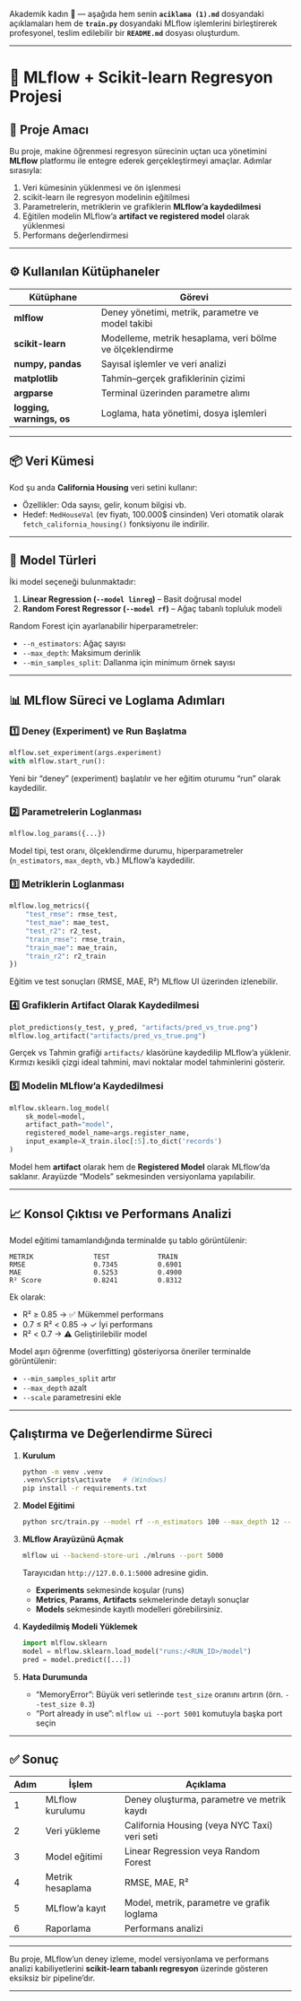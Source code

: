 Akademik kadın 🌸 — aşağıda hem senin **`aciklama (1).md`** dosyandaki açıklamaları hem de **`train.py`** dosyandaki MLflow işlemlerini birleştirerek profesyonel, teslim edilebilir bir **`README.md`** dosyası oluşturdum.

---

# 📘 MLflow + Scikit-learn Regresyon Projesi

## 🎯 Proje Amacı

Bu proje, makine öğrenmesi regresyon sürecinin uçtan uca yönetimini **MLflow** platformu ile entegre ederek gerçekleştirmeyi amaçlar.
Adımlar sırasıyla:

1. Veri kümesinin yüklenmesi ve ön işlenmesi
2. scikit-learn ile regresyon modelinin eğitilmesi
3. Parametrelerin, metriklerin ve grafiklerin **MLflow’a kaydedilmesi**
4. Eğitilen modelin MLflow’a **artifact ve registered model** olarak yüklenmesi
5. Performans değerlendirmesi

---

## ⚙️ Kullanılan Kütüphaneler

| Kütüphane                 | Görevi                                                   |
| ------------------------- | -------------------------------------------------------- |
| **mlflow**                | Deney yönetimi, metrik, parametre ve model takibi        |
| **scikit-learn**          | Modelleme, metrik hesaplama, veri bölme ve ölçeklendirme |
| **numpy, pandas**         | Sayısal işlemler ve veri analizi                         |
| **matplotlib**            | Tahmin–gerçek grafiklerinin çizimi                       |
| **argparse**              | Terminal üzerinden parametre alımı                       |
| **logging, warnings, os** | Loglama, hata yönetimi, dosya işlemleri                  |

---

## 📦 Veri Kümesi

Kod şu anda **California Housing** veri setini kullanır:

* Özellikler: Oda sayısı, gelir, konum bilgisi vb.
* Hedef: `MedHouseVal` (ev fiyatı, 100.000$ cinsinden)
  Veri otomatik olarak `fetch_california_housing()` fonksiyonu ile indirilir.


---

## 🧠 Model Türleri

İki model seçeneği bulunmaktadır:

1. **Linear Regression (`--model linreg`)** – Basit doğrusal model
2. **Random Forest Regressor (`--model rf`)** – Ağaç tabanlı topluluk modeli

Random Forest için ayarlanabilir hiperparametreler:

* `--n_estimators`: Ağaç sayısı
* `--max_depth`: Maksimum derinlik
* `--min_samples_split`: Dallanma için minimum örnek sayısı

---

## 📊 MLflow Süreci ve Loglama Adımları

### 1️⃣ Deney (Experiment) ve Run Başlatma

```python
mlflow.set_experiment(args.experiment)
with mlflow.start_run():
```

Yeni bir “deney” (experiment) başlatılır ve her eğitim oturumu “run” olarak kaydedilir.

### 2️⃣ Parametrelerin Loglanması

```python
mlflow.log_params({...})
```

Model tipi, test oranı, ölçeklendirme durumu, hiperparametreler (`n_estimators`, `max_depth`, vb.) MLflow’a kaydedilir.

### 3️⃣ Metriklerin Loglanması

```python
mlflow.log_metrics({
    "test_rmse": rmse_test,
    "test_mae": mae_test,
    "test_r2": r2_test,
    "train_rmse": rmse_train,
    "train_mae": mae_train,
    "train_r2": r2_train
})
```

Eğitim ve test sonuçları (RMSE, MAE, R²) MLflow UI üzerinden izlenebilir.

### 4️⃣ Grafiklerin Artifact Olarak Kaydedilmesi

```python
plot_predictions(y_test, y_pred, "artifacts/pred_vs_true.png")
mlflow.log_artifact("artifacts/pred_vs_true.png")
```

Gerçek vs Tahmin grafiği `artifacts/` klasörüne kaydedilip MLflow’a yüklenir.
Kırmızı kesikli çizgi ideal tahmini, mavi noktalar model tahminlerini gösterir.

### 5️⃣ Modelin MLflow’a Kaydedilmesi

```python
mlflow.sklearn.log_model(
    sk_model=model,
    artifact_path="model",
    registered_model_name=args.register_name,
    input_example=X_train.iloc[:5].to_dict('records')
)
```

Model hem **artifact** olarak hem de **Registered Model** olarak MLflow’da saklanır.
Arayüzde “Models” sekmesinden versiyonlama yapılabilir.

---

## 📈 Konsol Çıktısı ve Performans Analizi

Model eğitimi tamamlandığında terminalde şu tablo görüntülenir:

```
METRIK               TEST            TRAIN
RMSE                 0.7345          0.6901
MAE                  0.5253          0.4900
R² Score             0.8241          0.8312
```

Ek olarak:

* R² ≥ 0.85 → ✅ Mükemmel performans
* 0.7 ≤ R² < 0.85 → ✓ İyi performans
* R² < 0.7 → ⚠ Geliştirilebilir model

Model aşırı öğrenme (overfitting) gösteriyorsa öneriler terminalde görüntülenir:

* `--min_samples_split` artır
* `--max_depth` azalt
* `--scale` parametresini ekle

---

## Çalıştırma ve Değerlendirme Süreci

1. **Kurulum**

   ```bash
   python -m venv .venv
   .venv\Scripts\activate   # (Windows)
   pip install -r requirements.txt
   ```
2. **Model Eğitimi**

   ```bash
   python src/train.py --model rf --n_estimators 100 --max_depth 12 --scale
   ```
3. **MLflow Arayüzünü Açmak**

   ```bash
   mlflow ui --backend-store-uri ./mlruns --port 5000
   ```

   Tarayıcıdan `http://127.0.0.1:5000` adresine gidin.

   * **Experiments** sekmesinde koşular (runs)
   * **Metrics**, **Params**, **Artifacts** sekmelerinde detaylı sonuçlar
   * **Models** sekmesinde kayıtlı modelleri görebilirsiniz.
4. **Kaydedilmiş Modeli Yüklemek**

   ```python
   import mlflow.sklearn
   model = mlflow.sklearn.load_model("runs:/<RUN_ID>/model")
   pred = model.predict([...])
   ```
5. **Hata Durumunda**

   * “MemoryError”: Büyük veri setlerinde `test_size` oranını artırın (örn. `--test_size 0.3`)
   * “Port already in use”: `mlflow ui --port 5001` komutuyla başka port seçin

---

## ✅ Sonuç

| Adım | İşlem            | Açıklama                                     |
| ---- | ---------------- | -------------------------------------------- |
| 1    | MLflow kurulumu  | Deney oluşturma, parametre ve metrik kaydı   |
| 2    | Veri yükleme     | California Housing (veya NYC Taxi) veri seti |
| 3    | Model eğitimi    | Linear Regression veya Random Forest         |
| 4    | Metrik hesaplama | RMSE, MAE, R²                                |
| 5    | MLflow’a kayıt   | Model, metrik, parametre ve grafik loglama   |
| 6    | Raporlama        | Performans analizi      |

---

Bu proje, MLflow’un deney izleme, model versiyonlama ve performans analizi kabiliyetlerini **scikit-learn tabanlı regresyon** üzerinde gösteren eksiksiz bir pipeline’dır.

---
